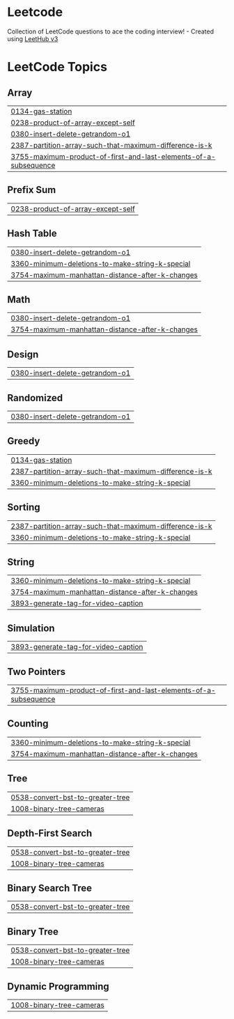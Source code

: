# Leetcode
Collection of LeetCode questions to ace the coding interview! - Created using [LeetHub v3](https://github.com/raphaelheinz/LeetHub-3.0)

<!---LeetCode Topics Start-->
# LeetCode Topics
## Array
|  |
| ------- |
| [0134-gas-station](https://github.com/rajitself/Leetcode/tree/master/0134-gas-station) |
| [0238-product-of-array-except-self](https://github.com/rajitself/Leetcode/tree/master/0238-product-of-array-except-self) |
| [0380-insert-delete-getrandom-o1](https://github.com/rajitself/Leetcode/tree/master/0380-insert-delete-getrandom-o1) |
| [2387-partition-array-such-that-maximum-difference-is-k](https://github.com/rajitself/Leetcode/tree/master/2387-partition-array-such-that-maximum-difference-is-k) |
| [3755-maximum-product-of-first-and-last-elements-of-a-subsequence](https://github.com/rajitself/Leetcode/tree/master/3755-maximum-product-of-first-and-last-elements-of-a-subsequence) |
## Prefix Sum
|  |
| ------- |
| [0238-product-of-array-except-self](https://github.com/rajitself/Leetcode/tree/master/0238-product-of-array-except-self) |
## Hash Table
|  |
| ------- |
| [0380-insert-delete-getrandom-o1](https://github.com/rajitself/Leetcode/tree/master/0380-insert-delete-getrandom-o1) |
| [3360-minimum-deletions-to-make-string-k-special](https://github.com/rajitself/Leetcode/tree/master/3360-minimum-deletions-to-make-string-k-special) |
| [3754-maximum-manhattan-distance-after-k-changes](https://github.com/rajitself/Leetcode/tree/master/3754-maximum-manhattan-distance-after-k-changes) |
## Math
|  |
| ------- |
| [0380-insert-delete-getrandom-o1](https://github.com/rajitself/Leetcode/tree/master/0380-insert-delete-getrandom-o1) |
| [3754-maximum-manhattan-distance-after-k-changes](https://github.com/rajitself/Leetcode/tree/master/3754-maximum-manhattan-distance-after-k-changes) |
## Design
|  |
| ------- |
| [0380-insert-delete-getrandom-o1](https://github.com/rajitself/Leetcode/tree/master/0380-insert-delete-getrandom-o1) |
## Randomized
|  |
| ------- |
| [0380-insert-delete-getrandom-o1](https://github.com/rajitself/Leetcode/tree/master/0380-insert-delete-getrandom-o1) |
## Greedy
|  |
| ------- |
| [0134-gas-station](https://github.com/rajitself/Leetcode/tree/master/0134-gas-station) |
| [2387-partition-array-such-that-maximum-difference-is-k](https://github.com/rajitself/Leetcode/tree/master/2387-partition-array-such-that-maximum-difference-is-k) |
| [3360-minimum-deletions-to-make-string-k-special](https://github.com/rajitself/Leetcode/tree/master/3360-minimum-deletions-to-make-string-k-special) |
## Sorting
|  |
| ------- |
| [2387-partition-array-such-that-maximum-difference-is-k](https://github.com/rajitself/Leetcode/tree/master/2387-partition-array-such-that-maximum-difference-is-k) |
| [3360-minimum-deletions-to-make-string-k-special](https://github.com/rajitself/Leetcode/tree/master/3360-minimum-deletions-to-make-string-k-special) |
## String
|  |
| ------- |
| [3360-minimum-deletions-to-make-string-k-special](https://github.com/rajitself/Leetcode/tree/master/3360-minimum-deletions-to-make-string-k-special) |
| [3754-maximum-manhattan-distance-after-k-changes](https://github.com/rajitself/Leetcode/tree/master/3754-maximum-manhattan-distance-after-k-changes) |
| [3893-generate-tag-for-video-caption](https://github.com/rajitself/Leetcode/tree/master/3893-generate-tag-for-video-caption) |
## Simulation
|  |
| ------- |
| [3893-generate-tag-for-video-caption](https://github.com/rajitself/Leetcode/tree/master/3893-generate-tag-for-video-caption) |
## Two Pointers
|  |
| ------- |
| [3755-maximum-product-of-first-and-last-elements-of-a-subsequence](https://github.com/rajitself/Leetcode/tree/master/3755-maximum-product-of-first-and-last-elements-of-a-subsequence) |
## Counting
|  |
| ------- |
| [3360-minimum-deletions-to-make-string-k-special](https://github.com/rajitself/Leetcode/tree/master/3360-minimum-deletions-to-make-string-k-special) |
| [3754-maximum-manhattan-distance-after-k-changes](https://github.com/rajitself/Leetcode/tree/master/3754-maximum-manhattan-distance-after-k-changes) |
## Tree
|  |
| ------- |
| [0538-convert-bst-to-greater-tree](https://github.com/rajitself/Leetcode/tree/master/0538-convert-bst-to-greater-tree) |
| [1008-binary-tree-cameras](https://github.com/rajitself/Leetcode/tree/master/1008-binary-tree-cameras) |
## Depth-First Search
|  |
| ------- |
| [0538-convert-bst-to-greater-tree](https://github.com/rajitself/Leetcode/tree/master/0538-convert-bst-to-greater-tree) |
| [1008-binary-tree-cameras](https://github.com/rajitself/Leetcode/tree/master/1008-binary-tree-cameras) |
## Binary Search Tree
|  |
| ------- |
| [0538-convert-bst-to-greater-tree](https://github.com/rajitself/Leetcode/tree/master/0538-convert-bst-to-greater-tree) |
## Binary Tree
|  |
| ------- |
| [0538-convert-bst-to-greater-tree](https://github.com/rajitself/Leetcode/tree/master/0538-convert-bst-to-greater-tree) |
| [1008-binary-tree-cameras](https://github.com/rajitself/Leetcode/tree/master/1008-binary-tree-cameras) |
## Dynamic Programming
|  |
| ------- |
| [1008-binary-tree-cameras](https://github.com/rajitself/Leetcode/tree/master/1008-binary-tree-cameras) |
<!---LeetCode Topics End-->